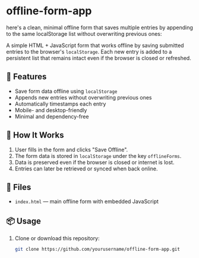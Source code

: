 # offline-form-app
here's a clean, minimal offline form that saves multiple entries by appending to the same localStorage list without overwriting previous ones:

A simple HTML + JavaScript form that works offline by saving submitted entries to the browser's `localStorage`. Each new entry is added to a persistent list that remains intact even if the browser is closed or refreshed.

## 🔧 Features

- Save form data offline using `localStorage`
- Appends new entries without overwriting previous ones
- Automatically timestamps each entry
- Mobile- and desktop-friendly
- Minimal and dependency-free

## 🚀 How It Works

1. User fills in the form and clicks "Save Offline".
2. The form data is stored in `localStorage` under the key `offlineForms`.
3. Data is preserved even if the browser is closed or internet is lost.
4. Entries can later be retrieved or synced when back online.

## 📁 Files

- `index.html` — main offline form with embedded JavaScript

## 📦 Usage

1. Clone or download this repository:
   ```bash
   git clone https://github.com/yourusername/offline-form-app.git
